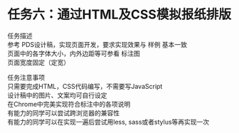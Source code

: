 # 任务六：通过HTML及CSS模拟报纸排版  

任务描述  
参考 PDS设计稿，实现页面开发，要求实现效果与 样例 基本一致  
页面中的各字体大小，内外边距等可参看 标注图  
页面宽度固定（定宽）  

任务注意事项  
只需要完成HTML，CSS代码编写，不需要写JavaScript  
设计稿中的图片、文案均可自行设定  
在Chrome中完美实现符合标注中的各项说明  
有能力的同学可以尝试跨浏览器的兼容性  
有能力的同学可以在实现一遍后尝试用less, sass或者stylus等再实现一次  
